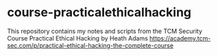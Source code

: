 # course-practicalethicalhacking

This repository contains my notes and scripts from the TCM Security Course Practical Ethical Hacking by Heath Adams
https://academy.tcm-sec.com/p/practical-ethical-hacking-the-complete-course

